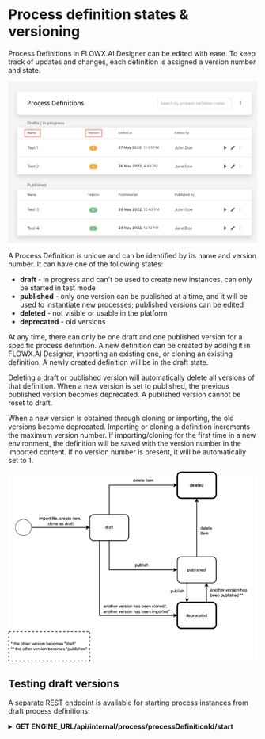 # Process definition states & versioning

Process Definitions in FLOWX.AI Designer can be edited with ease. To keep track of updates and changes, each definition is assigned a version number and state.

![](../img/pf_proc_def_state.png)

A Process Definition is unique and can be identified by its name and version number. It can have one of the following states:

* **draft** - in progress and can't be used to create new instances, can only be started in test mode
* **published** - only one version can be published at a time, and it will be used to instantiate new processes; published versions can be edited
* **deleted** - not visible or usable in the platform
* **deprecated** - old versions

At any time, there can only be one draft and one published version for a specific process definition. A new definition can be created by adding it in FLOWX.AI Designer, importing an existing one, or cloning an existing definition. A newly created definition will be in the draft state.

Deleting a draft or published version will automatically delete all versions of that definition. When a new version is set to published, the previous published version becomes deprecated. A published version cannot be reset to draft.

When a new version is obtained through cloning or importing, the old versions become deprecated. Importing or cloning a definition increments the maximum version number. If importing/cloning for the first time in a new environment, the definition will be saved with the version number in the imported content. If no version number is present, it will be automatically set to 1.

![](../img/pf_proc_def_archi.png)

## Testing draft versions

A separate REST endpoint is available for starting process instances from draft process definitions:

<details>
<summary><span class="getcall"><b>GET</b></span><b> ENGINE_URL/api/internal/process/processDefinitionId/start </b></summary>

**start draft process**

used for testing draft process definitions

**Parameters**

**Path**

`processDefinitionId` (number) - the ID of the process definition

**Responses**

200 

</details>
